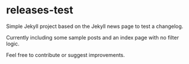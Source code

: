 # releases-test

Simple Jekyll project based on the Jekyll news page to test a changelog.

Currently including some sample posts and an index page with no filter logic.

Feel free to contribute or suggest improvements.

